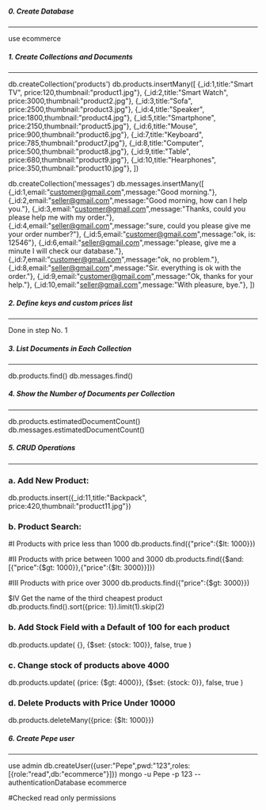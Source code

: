 ##### 0. Create Database
--------
use ecommerce

##### 1. Create Collections and Documents
--------

db.createCollection('products')
db.products.insertMany([
    {_id:1,title:"Smart TV", price:120,thumbnail:"product1.jpg"},
    {_id:2,title:"Smart Watch", price:3000,thumbnail:"product2.jpg"},
    {_id:3,title:"Sofa", price:2500,thumbnail:"product3.jpg"},
    {_id:4,title:"Speaker", price:1800,thumbnail:"product4.jpg"},
    {_id:5,title:"Smartphone", price:2150,thumbnail:"product5.jpg"},
    {_id:6,title:"Mouse", price:900,thumbnail:"product6.jpg"},
    {_id:7,title:"Keyboard", price:785,thumbnail:"product7.jpg"},
    {_id:8,title:"Computer", price:500,thumbnail:"product8.jpg"},
    {_id:9,title:"Table", price:680,thumbnail:"product9.jpg"},
    {_id:10,title:"Hearphones", price:350,thumbnail:"product10.jpg"},
])

db.createCollection('messages')
db.messages.insertMany([
    {_id:1,email:"customer@gmail.com",message:"Good morning."},
    {_id:2,email:"seller@gmail.com",message:"Good morning, how can I help you."},
    {_id:3,email:"customer@gmail.com",message:"Thanks, could you please help me with my order."},
    {_id:4,email:"seller@gmail.com",message:"sure, could you please give me your order number?"},
    {_id:5,email:"customer@gmail.com",message:"ok, is: 12546"},
    {_id:6,email:"seller@gmail.com",message:"please, give me a minute I will check our database."},
    {_id:7,email:"customer@gmail.com",message:"ok, no problem."},
    {_id:8,email:"seller@gmail.com",message:"Sir. everything is ok with the order."},
    {_id:9,email:"customer@gmail.com",message:"Ok, thanks for your help."},
    {_id:10,email:"seller@gmail.com",message:"With pleasure, bye."},
])

##### 2. Define keys and custom prices list
--------

Done in step No. 1

##### 3. List Documents in Each Collection
--------

db.products.find()
db.messages.find()


##### 4. Show the Number of Documents per Collection
--------

db.products.estimatedDocumentCount()
db.messages.estimatedDocumentCount()


##### 5. CRUD Operations
--------

### a. Add New Product:

db.products.insert({_id:11,title:"Backpack", price:420,thumbnail:"product11.jpg"})

### b. Product Search:

#I Products with price less than 1000
db.products.find({"price":{$lt: 1000}})

#II Products with price between 1000 and 3000
db.products.find({$and: [{"price":{$gt: 1000}},{"price":{$lt: 3000}}]})

#III Products with price over 3000
db.products.find({"price":{$gt: 3000}})

$IV Get the name of the third cheapest product
db.products.find().sort({price: 1}).limit(1).skip(2)


### b. Add Stock Field with a Default of 100 for each product

db.products.update(
    {},
    {$set: {stock: 100}},
    false, 
    true
)


### c. Change stock of products above 4000

db.products.update(
    {price: {$gt: 4000}},
    {$set: {stock: 0}},
    false, 
    true
)

### d. Delete Products with Price Under 10000

db.products.deleteMany({price: {$lt: 1000}})

##### 6. Create Pepe user
--------

use admin
db.createUser({user:"Pepe",pwd:"123",roles:[{role:"read",db:"ecommerce"}]})
mongo -u Pepe -p 123 --authenticationDatabase ecommerce

#Checked read only permissions